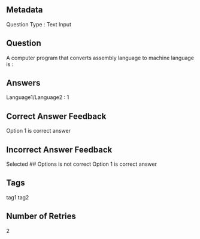 ## Metadata
Question Type : Text Input

## Question
A computer program that converts assembly language to machine language is :

## Answers
Language1/Language2 : 1 

## Correct Answer Feedback
Option 1 is correct answer

## Incorrect Answer Feedback
Selected ## Options is not correct Option 1 is correct answer

## Tags
tag1
tag2

## Number of Retries
2
